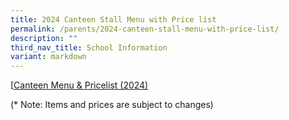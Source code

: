 ```yaml
---
title: 2024 Canteen Stall Menu with Price list
permalink: /parents/2024-canteen-stall-menu-with-price-list/
description: ""
third_nav_title: School Information
variant: markdown
---
```

[[Canteen Menu & Pricelist (2024)](/files/Canteen_menu_2024_updated_Nov_2023__final_.pdf)

(* Note: Items and prices are subject to changes)